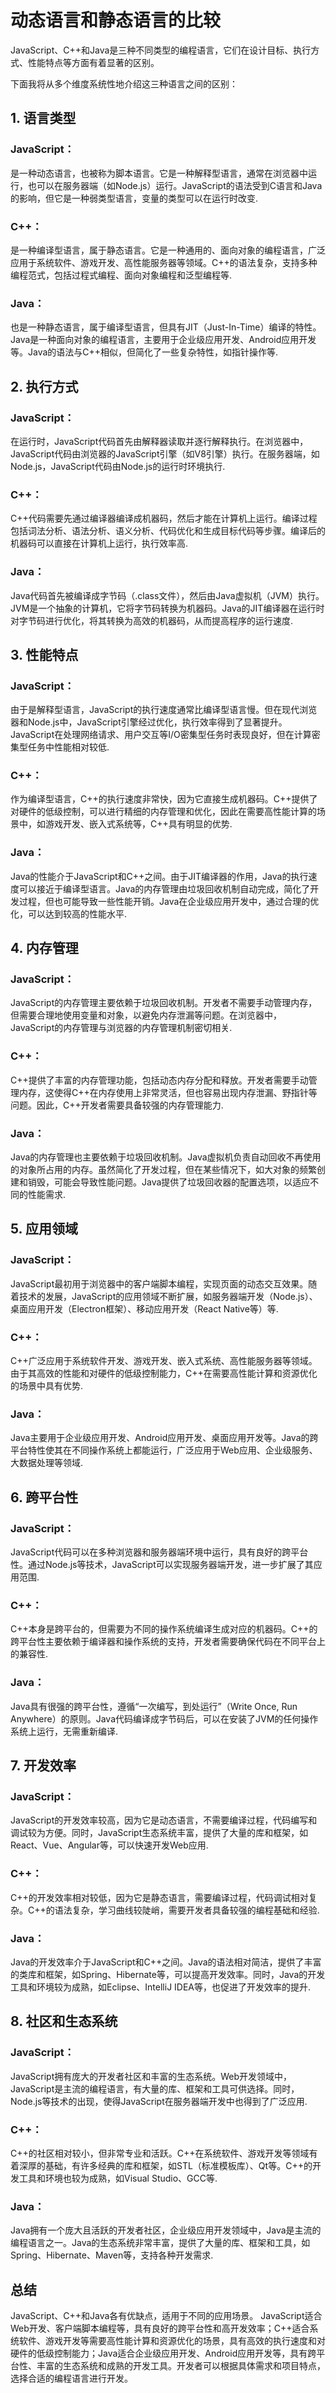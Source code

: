 # 动态语言和静态语言的比较

JavaScript、C++和Java是三种不同类型的编程语言，它们在设计目标、执行方式、性能特点等方面有着显著的区别。

下面我将从多个维度系统性地介绍这三种语言之间的区别：

## 1. 语言类型

### JavaScript：
是一种动态语言，也被称为脚本语言。它是一种解释型语言，通常在浏览器中运行，也可以在服务器端（如Node.js）运行。JavaScript的语法受到C语言和Java的影响，但它是一种弱类型语言，变量的类型可以在运行时改变.

### C++：
是一种编译型语言，属于静态语言。它是一种通用的、面向对象的编程语言，广泛应用于系统软件、游戏开发、高性能服务器等领域。C++的语法复杂，支持多种编程范式，包括过程式编程、面向对象编程和泛型编程等.

### Java：
也是一种静态语言，属于编译型语言，但具有JIT（Just-In-Time）编译的特性。Java是一种面向对象的编程语言，主要用于企业级应用开发、Android应用开发等。Java的语法与C++相似，但简化了一些复杂特性，如指针操作等.


## 2. 执行方式

### JavaScript：
在运行时，JavaScript代码首先由解释器读取并逐行解释执行。在浏览器中，JavaScript代码由浏览器的JavaScript引擎（如V8引擎）执行。在服务器端，如Node.js，JavaScript代码由Node.js的运行时环境执行.

### C++：
C++代码需要先通过编译器编译成机器码，然后才能在计算机上运行。编译过程包括词法分析、语法分析、语义分析、代码优化和生成目标代码等步骤。编译后的机器码可以直接在计算机上运行，执行效率高.

### Java：
Java代码首先被编译成字节码（.class文件），然后由Java虚拟机（JVM）执行。JVM是一个抽象的计算机，它将字节码转换为机器码。Java的JIT编译器在运行时对字节码进行优化，将其转换为高效的机器码，从而提高程序的运行速度.


## 3. 性能特点

### JavaScript：
由于是解释型语言，JavaScript的执行速度通常比编译型语言慢。但在现代浏览器和Node.js中，JavaScript引擎经过优化，执行效率得到了显著提升。JavaScript在处理网络请求、用户交互等I/O密集型任务时表现良好，但在计算密集型任务中性能相对较低.
### C++：
作为编译型语言，C++的执行速度非常快，因为它直接生成机器码。C++提供了对硬件的低级控制，可以进行精细的内存管理和优化，因此在需要高性能计算的场景中，如游戏开发、嵌入式系统等，C++具有明显的优势.
### Java：
Java的性能介于JavaScript和C++之间。由于JIT编译器的作用，Java的执行速度可以接近于编译型语言。Java的内存管理由垃圾回收机制自动完成，简化了开发过程，但也可能导致一些性能开销。Java在企业级应用开发中，通过合理的优化，可以达到较高的性能水平.


## 4. 内存管理

### JavaScript：
JavaScript的内存管理主要依赖于垃圾回收机制。开发者不需要手动管理内存，但需要合理地使用变量和对象，以避免内存泄漏等问题。在浏览器中，JavaScript的内存管理与浏览器的内存管理机制密切相关.
### C++：
C++提供了丰富的内存管理功能，包括动态内存分配和释放。开发者需要手动管理内存，这使得C++在内存使用上非常灵活，但也容易出现内存泄漏、野指针等问题。因此，C++开发者需要具备较强的内存管理能力.
### Java：
Java的内存管理也主要依赖于垃圾回收机制。Java虚拟机负责自动回收不再使用的对象所占用的内存。虽然简化了开发过程，但在某些情况下，如大对象的频繁创建和销毁，可能会导致性能问题。Java提供了垃圾回收器的配置选项，以适应不同的性能需求.


## 5. 应用领域

### JavaScript：
JavaScript最初用于浏览器中的客户端脚本编程，实现页面的动态交互效果。随着技术的发展，JavaScript的应用领域不断扩展，如服务器端开发（Node.js）、桌面应用开发（Electron框架）、移动应用开发（React Native等）等.

### C++：
C++广泛应用于系统软件开发、游戏开发、嵌入式系统、高性能服务器等领域。由于其高效的性能和对硬件的低级控制能力，C++在需要高性能计算和资源优化的场景中具有优势.

### Java：
Java主要用于企业级应用开发、Android应用开发、桌面应用开发等。Java的跨平台特性使其在不同操作系统上都能运行，广泛应用于Web应用、企业级服务、大数据处理等领域.


## 6. 跨平台性

### JavaScript：
JavaScript代码可以在多种浏览器和服务器端环境中运行，具有良好的跨平台性。通过Node.js等技术，JavaScript可以实现服务器端开发，进一步扩展了其应用范围.

### C++：
C++本身是跨平台的，但需要为不同的操作系统编译生成对应的机器码。C++的跨平台性主要依赖于编译器和操作系统的支持，开发者需要确保代码在不同平台上的兼容性.

### Java：
Java具有很强的跨平台性，遵循“一次编写，到处运行”（Write Once, Run Anywhere）的原则。Java代码编译成字节码后，可以在安装了JVM的任何操作系统上运行，无需重新编译.


## 7. 开发效率

### JavaScript：
JavaScript的开发效率较高，因为它是动态语言，不需要编译过程，代码编写和调试较为方便。同时，JavaScript生态系统丰富，提供了大量的库和框架，如React、Vue、Angular等，可以快速开发Web应用.

### C++：
C++的开发效率相对较低，因为它是静态语言，需要编译过程，代码调试相对复杂。C++的语法复杂，学习曲线较陡峭，需要开发者具备较强的编程基础和经验.

### Java：
Java的开发效率介于JavaScript和C++之间。Java的语法相对简洁，提供了丰富的类库和框架，如Spring、Hibernate等，可以提高开发效率。同时，Java的开发工具和环境较为成熟，如Eclipse、IntelliJ IDEA等，也促进了开发效率的提升.


## 8. 社区和生态系统

### JavaScript：
JavaScript拥有庞大的开发者社区和丰富的生态系统。Web开发领域中，JavaScript是主流的编程语言，有大量的库、框架和工具可供选择。同时，Node.js等技术的出现，使得JavaScript在服务器端开发中也得到了广泛应用.

### C++：
C++的社区相对较小，但非常专业和活跃。C++在系统软件、游戏开发等领域有着深厚的基础，有许多经典的库和框架，如STL（标准模板库）、Qt等。C++的开发工具和环境也较为成熟，如Visual Studio、GCC等.

### Java：
Java拥有一个庞大且活跃的开发者社区，企业级应用开发领域中，Java是主流的编程语言之一。Java的生态系统非常丰富，提供了大量的库、框架和工具，如Spring、Hibernate、Maven等，支持各种开发需求.


## 总结
JavaScript、C++和Java各有优缺点，适用于不同的应用场景。
JavaScript适合Web开发、客户端脚本编程等，具有良好的跨平台性和高开发效率；C++适合系统软件、游戏开发等需要高性能计算和资源优化的场景，具有高效的执行速度和对硬件的低级控制能力；Java适合企业级应用开发、Android应用开发等，具有跨平台性、丰富的生态系统和成熟的开发工具。开发者可以根据具体需求和项目特点，选择合适的编程语言进行开发。
